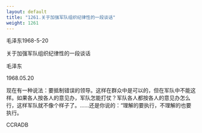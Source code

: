 ```yaml
---
layout: default
title: "1261.关于加强军队组织纪律性的一段谈话"
weight: 1261
---
```


毛泽东1968-5-20

关于加强军队组织纪律性的一段谈话

毛泽东

1968.05.20

现在有一种说法：要抵制错误的领导。这样在群众中是可以的，但在军队中不能这样。如果各人按各人的意见办，军队怎能打仗？军队各人都按各人的意见办怎么行，这样军队就不像个样子了。……还是你说的：“理解的要执行，不理解的也要执行。

CCRADB

